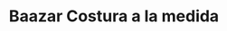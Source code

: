 ---
title: "Baazar Costura a la medida"
url: /san-juan/baazar-costura-a-la-medida/
shop: Schneiderei
---